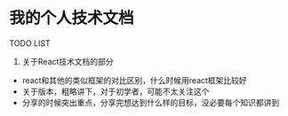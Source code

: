 # 我的个人技术文档

TODO LIST
1. 关于React技术文档的部分

- react和其他的类似框架的对比区别，什么时候用react框架比较好
- 关于版本，粗略讲下，对于初学者，可能不太关注这个
- 分享的时候突出重点，分享完想达到什么样的目标，没必要每个知识都讲到

